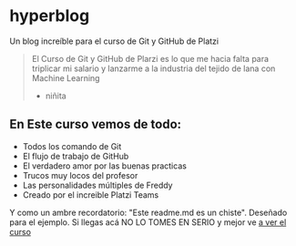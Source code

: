# hyperblog
Un blog increíble para el curso de Git y GitHub de Platzi 
>El Curso de Git y GitHub de Plarzi es lo que me hacia falta para triplicar mi salario y lanzarme a la industria del tejido de lana con Machine Learning
> - niñita

## En Este curso vemos de todo:
* Todos los comando de Git
* El flujo de trabajo de GitHub
* El verdadero amor por las buenas practicas
* Trucos muy locos del profesor
* Las personalidades múltiples de Freddy
* Creado por el increible Platzi Teams

Y como un ambre recordatorio: "Este readme.md es un chiste". Deseñado para el ejemplo. Si llegas acá NO LO TOMES EN SERIO y mejor ve [a ver el curso](https://platzi.com/cursos/git-github/ "a ver el curo")